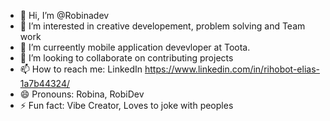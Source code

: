 - 👋 Hi, I’m @Robinadev
- 👀 I’m interested in creative developement, problem solving and Team work
- 🌱 I’m curreently mobile application devevloper at Toota. 
- 💞️ I’m looking to collaborate on contributing projects
- 📫 How to reach me: LinkedIn https://www.linkedin.com/in/rihobot-elias-1a7b44324/
- 😄 Pronouns: Robina, RobiDev
- ⚡ Fun fact: Vibe Creator, Loves to joke with peoples

<!---
Robinadev/Robinadev is a ✨ special ✨ repository because its `README.md` (this file) appears on your GitHub profile.
You can click the Preview link to take a look at your changes.
--->
